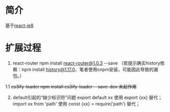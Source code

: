 # 简介
基于[react-ie8](https://github.com/xcatliu/react-ie8/tree/master/examples/hello-world)

# 扩展过程
1. react-router
npm install react-router@1.0.3 --save
（若提示确实history依赖：npm install history@1.17.0，笔者使用cnpm安装，可能因此导致的漏包。）

1.1 ~~es3ify-loader
npm install es3ify-loader --save-dev 未起作用~~

2. default引起的“缺少标识符”问题
export default xx 使用 export {xx} 替代；
import xx from 'path' 使用 const {xx} = require('path') 替代；
